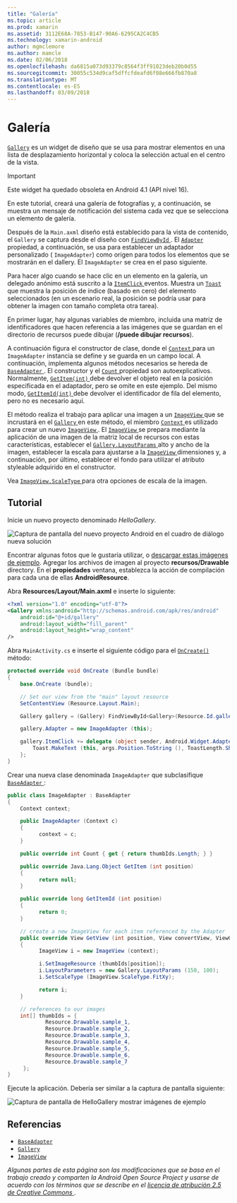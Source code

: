 ```yaml
---
title: "Galería"
ms.topic: article
ms.prod: xamarin
ms.assetid: 3112E68A-7853-B147-90A6-6295CA2C4CB5
ms.technology: xamarin-android
author: mgmclemore
ms.author: mamcle
ms.date: 02/06/2018
ms.openlocfilehash: da6815a073d93379c8564f3ff91023deb20b0d55
ms.sourcegitcommit: 30055c534d9caf5dffcfdeafd6f08e666fb870a8
ms.translationtype: MT
ms.contentlocale: es-ES
ms.lasthandoff: 03/09/2018
---
```

# <a name="gallery"></a>Galería

[`Gallery`](https://developer.xamarin.com/api/type/Android.Widget.Gallery/) es un widget de diseño que se usa para mostrar elementos en una lista de desplazamiento horizontal y coloca la selección actual en el centro de la vista.

> [!IMPORTANT]
> Este widget ha quedado obsoleta en Android 4.1 (API nivel 16). 

En este tutorial, creará una galería de fotografías y, a continuación, se muestra un mensaje de notificación del sistema cada vez que se selecciona un elemento de galería.

Después de la `Main.axml` diseño está establecido para la vista de contenido, el `Gallery` se captura desde el diseño con [ `FindViewById` ](https://developer.xamarin.com/api/member/Android.App.Activity.FindViewById/p/System.Int32/).
El [ `Adapter` ](https://developer.xamarin.com/api/property/Android.Widget.AdapterView.RawAdapter/) propiedad, a continuación, se usa para establecer un adaptador personalizado ( `ImageAdapter`) como origen para todos los elementos que se mostrarán en el dallery. El `ImageAdapter` se crea en el paso siguiente.

Para hacer algo cuando se hace clic en un elemento en la galería, un delegado anónimo está suscrito a la [ `ItemClick` ](https://developer.xamarin.com/api/event/Android.Widget.AdapterView.ItemClick/) eventos. Muestra un [ `Toast` ](https://developer.xamarin.com/api/type/Android.Widget.Toast/) que muestra la posición de índice (basado en cero) del elemento seleccionados (en un escenario real, la posición se podría usar para obtener la imagen con tamaño completa otra tarea).

En primer lugar, hay algunas variables de miembro, incluida una matriz de identificadores que hacen referencia a las imágenes que se guardan en el directorio de recursos puede dibujar (**/puede dibujar recursos**).

A continuación figura el constructor de clase, donde el [ `Context` ](https://developer.xamarin.com/api/type/Android.Content.Context/) para un `ImageAdapter` instancia se define y se guarda en un campo local.
A continuación, implementa algunos métodos necesarios se hereda de [ `BaseAdapter` ](https://developer.xamarin.com/api/type/Android.Widget.BaseAdapter/).
El constructor y el [ `Count` ](https://developer.xamarin.com/api/property/Android.Widget.BaseAdapter.Count/) propiedad son autoexplicativos. Normalmente, [ `GetItem(int)` ](https://developer.xamarin.com/api/member/Android.Widget.BaseAdapter.GetItem/p/System.Int32/) debe devolver el objeto real en la posición especificada en el adaptador, pero se omite en este ejemplo. Del mismo modo, [ `GetItemId(int)` ](https://developer.xamarin.com/api/member/Android.Widget.BaseAdapter.GetItemId/p/System.Int32/) debe devolver el identificador de fila del elemento, pero no es necesario aquí.

El método realiza el trabajo para aplicar una imagen a un [ `ImageView` ](https://developer.xamarin.com/api/type/Android.Widget.ImageView/) que se incrustará en el [ `Gallery` ](https://developer.xamarin.com/api/type/Android.Widget.Gallery/) en este método, el miembro [ `Context` ](https://developer.xamarin.com/api/type/Android.Content.Context/) es utilizado para crear un nuevo [ `ImageView` ](https://developer.xamarin.com/api/type/Android.Widget.ImageView/).
El [ `ImageView` ](https://developer.xamarin.com/api/type/Android.Widget.ImageView/) se prepara mediante la aplicación de una imagen de la matriz local de recursos con estas características, establecer el [ `Gallery.LayoutParams` ](https://developer.xamarin.com/api/type/Android.Widget.Gallery+LayoutParams/) alto y ancho de la imagen, establecer la escala para ajustarse a la [ `ImageView` ](https://developer.xamarin.com/api/type/Android.Widget.ImageView/) dimensiones y, a continuación, por último, establecer el fondo para utilizar el atributo styleable adquirido en el constructor.

Vea [ `ImageView.ScaleType` ](https://developer.xamarin.com/api/type/Android.Widget.ImageView+ScaleType/) para otra opciones de escala de la imagen.

## <a name="walkthrough"></a>Tutorial

Inicie un nuevo proyecto denominado *HelloGallery*.

![Captura de pantalla del nuevo proyecto Android en el cuadro de diálogo nueva solución](gallery-images/hellogallery1.png)

Encontrar algunas fotos que le gustaría utilizar, o [descargar estas imágenes de ejemplo](http://developer.android.com/shareables/sample_images.zip).
Agregar los archivos de imagen al proyecto **recursos/Drawable** directory. En el **propiedades** ventana, establezca la acción de compilación para cada una de ellas **AndroidResource**.

Abra **Resources/Layout/Main.axml** e inserte lo siguiente:

```xml
<?xml version="1.0" encoding="utf-8"?>
<Gallery xmlns:android="http://schemas.android.com/apk/res/android"
    android:id="@+id/gallery"
    android:layout_width="fill_parent"
    android:layout_height="wrap_content"
/>
```

Abra `MainActivity.cs` e inserte el siguiente código para el [ `OnCreate()` ](https://developer.xamarin.com/api/member/Android.App.Activity.OnCreate/p/Android.OS.Bundle/) método:

```csharp
protected override void OnCreate (Bundle bundle)
{
    base.OnCreate (bundle);

    // Set our view from the "main" layout resource
    SetContentView (Resource.Layout.Main);

    Gallery gallery = (Gallery) FindViewById<Gallery>(Resource.Id.gallery);

    gallery.Adapter = new ImageAdapter (this);

    gallery.ItemClick += delegate (object sender, Android.Widget.AdapterView.ItemClickEventArgs args) {
        Toast.MakeText (this, args.Position.ToString (), ToastLength.Short).Show ();
    };
}
```

Crear una nueva clase denominada `ImageAdapter` que subclasifique [ `BaseAdapter` ](https://developer.xamarin.com/api/type/Android.Widget.BaseAdapter/):

```csharp
public class ImageAdapter : BaseAdapter
{
    Context context;

    public ImageAdapter (Context c)
    {
          context = c;
    }

    public override int Count { get { return thumbIds.Length; } }

    public override Java.Lang.Object GetItem (int position)
    {
          return null;
    }

    public override long GetItemId (int position)
    {
          return 0;
    }

    // create a new ImageView for each item referenced by the Adapter
    public override View GetView (int position, View convertView, ViewGroup parent)
    {
          ImageView i = new ImageView (context);

          i.SetImageResource (thumbIds[position]);
          i.LayoutParameters = new Gallery.LayoutParams (150, 100);
          i.SetScaleType (ImageView.ScaleType.FitXy);

          return i;
    }

    // references to our images
    int[] thumbIds = {
            Resource.Drawable.sample_1,
            Resource.Drawable.sample_2,
            Resource.Drawable.sample_3,
            Resource.Drawable.sample_4,
            Resource.Drawable.sample_5,
            Resource.Drawable.sample_6,
            Resource.Drawable.sample_7
     };
}

```

Ejecute la aplicación. Debería ser similar a la captura de pantalla siguiente:

![Captura de pantalla de HelloGallery mostrar imágenes de ejemplo](gallery-images/hellogallery3.png)



## <a name="references"></a>Referencias

-   [`BaseAdapter`](https://developer.xamarin.com/api/type/Android.Widget.BaseAdapter/)
-   [`Gallery`](https://developer.xamarin.com/api/type/Android.Widget.Gallery/)
-   [`ImageView`](https://developer.xamarin.com/api/type/Android.Widget.ImageView/)

*Algunas partes de esta página son las modificaciones que se basa en el trabajo creado y comparten la Android Open Source Project y usarse de acuerdo con los términos que se describe en el*
[*licencia de atribución 2.5 de Creative Commons* ](http://creativecommons.org/licenses/by/2.5/).


